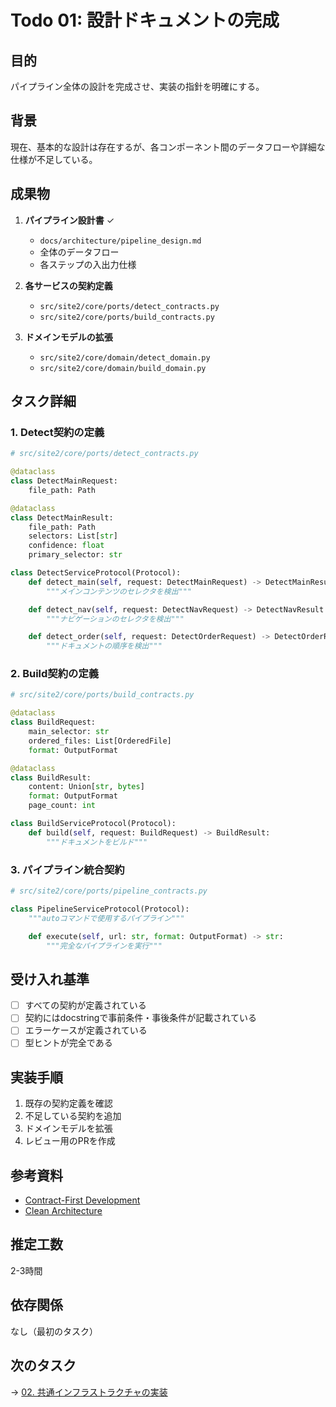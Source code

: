 # Todo 01: 設計ドキュメントの完成

## 目的

パイプライン全体の設計を完成させ、実装の指針を明確にする。

## 背景

現在、基本的な設計は存在するが、各コンポーネント間のデータフローや詳細な仕様が不足している。

## 成果物

1. **パイプライン設計書** ✓
   - `docs/architecture/pipeline_design.md`
   - 全体のデータフロー
   - 各ステップの入出力仕様

2. **各サービスの契約定義**
   - `src/site2/core/ports/detect_contracts.py`
   - `src/site2/core/ports/build_contracts.py`

3. **ドメインモデルの拡張**
   - `src/site2/core/domain/detect_domain.py`
   - `src/site2/core/domain/build_domain.py`

## タスク詳細

### 1. Detect契約の定義

```python
# src/site2/core/ports/detect_contracts.py

@dataclass
class DetectMainRequest:
    file_path: Path

@dataclass
class DetectMainResult:
    file_path: Path
    selectors: List[str]
    confidence: float
    primary_selector: str

class DetectServiceProtocol(Protocol):
    def detect_main(self, request: DetectMainRequest) -> DetectMainResult:
        """メインコンテンツのセレクタを検出"""

    def detect_nav(self, request: DetectNavRequest) -> DetectNavResult:
        """ナビゲーションのセレクタを検出"""

    def detect_order(self, request: DetectOrderRequest) -> DetectOrderResult:
        """ドキュメントの順序を検出"""
```

### 2. Build契約の定義

```python
# src/site2/core/ports/build_contracts.py

@dataclass
class BuildRequest:
    main_selector: str
    ordered_files: List[OrderedFile]
    format: OutputFormat

@dataclass
class BuildResult:
    content: Union[str, bytes]
    format: OutputFormat
    page_count: int

class BuildServiceProtocol(Protocol):
    def build(self, request: BuildRequest) -> BuildResult:
        """ドキュメントをビルド"""
```

### 3. パイプライン統合契約

```python
# src/site2/core/ports/pipeline_contracts.py

class PipelineServiceProtocol(Protocol):
    """autoコマンドで使用するパイプライン"""

    def execute(self, url: str, format: OutputFormat) -> str:
        """完全なパイプラインを実行"""
```

## 受け入れ基準

- [ ] すべての契約が定義されている
- [ ] 契約にはdocstringで事前条件・事後条件が記載されている
- [ ] エラーケースが定義されている
- [ ] 型ヒントが完全である

## 実装手順

1. 既存の契約定義を確認
2. 不足している契約を追加
3. ドメインモデルを拡張
4. レビュー用のPRを作成

## 参考資料

- [Contract-First Development](../../docs/development/contract-first.md)
- [Clean Architecture](../../docs/architecture/clean-architecture.md)

## 推定工数

2-3時間

## 依存関係

なし（最初のタスク）

## 次のタスク

→ [02. 共通インフラストラクチャの実装](20250706-02-common-infrastructure.md)
